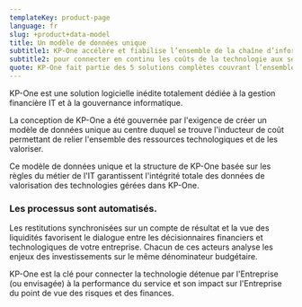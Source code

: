 ```yaml
---
templateKey: product-page
language: fr
slug: +product+data-model
title: Un modèle de données unique
subtitle1: KP-One accélère et fiabilise l’ensemble de la chaîne d’information financière de l’informatique
subtitle2: pour connecter en continu les coûts de la technologie aux services délivrés
quote: KP-One fait partie des 5 solutions complètes couvrant l’ensemble du spectre fonctionnel IT Financial et Business Management reconnues par Gartner dans son Market Guide.
---
```

KP-One est une solution logicielle inédite totalement dédiée à la gestion financière IT et à la gouvernance informatique.

La conception de KP-One a été gouvernée par l'exigence de créer un modèle de données unique au centre duquel se trouve l'inducteur de coût permettant de relier l'ensemble des ressources technologiques et de les valoriser.

Ce modèle de données unique et la structure de KP-One basée sur les règles du métier de l'IT garantissent l'intégrité totale des données de valorisation des technologies gérées dans KP-One.
 
### Les processus sont automatisés.

Les restitutions synchronisées sur un compte de résultat et la vue des liquidités favorisent le dialogue entre les décisionnaires financiers et technologiques de votre entreprise. Chacun de ces acteurs analyse les enjeux des investissements sur le même dénominateur budgétaire.

KP-One est la clé pour connecter la technologie détenue par l'Entreprise (ou envisagée) à la performance du service et son impact sur l'Entreprise du point de vue des risques et des finances.

